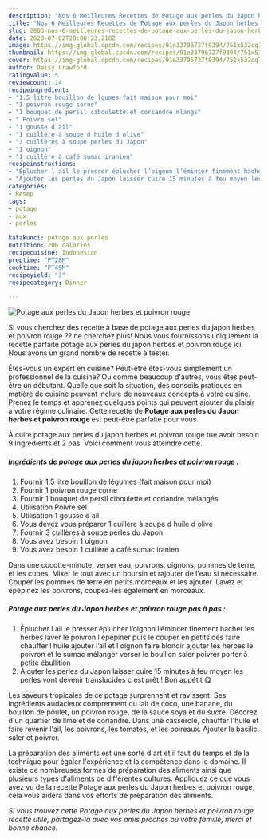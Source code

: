 ```yaml
---
description: "Nos 6 Meilleures Recettes de Potage aux perles du Japon herbes et poivron rouge"
title: "Nos 6 Meilleures Recettes de Potage aux perles du Japon herbes et poivron rouge"
slug: 2803-nos-6-meilleures-recettes-de-potage-aux-perles-du-japon-herbes-et-poivron-rouge
date: 2020-07-02T20:00:23.218Z
image: https://img-global.cpcdn.com/recipes/91e33796727f9394/751x532cq70/potage-aux-perles-du-japon-herbes-et-poivron-rouge-photo-principale-de-la-recette.jpg
thumbnail: https://img-global.cpcdn.com/recipes/91e33796727f9394/751x532cq70/potage-aux-perles-du-japon-herbes-et-poivron-rouge-photo-principale-de-la-recette.jpg
cover: https://img-global.cpcdn.com/recipes/91e33796727f9394/751x532cq70/potage-aux-perles-du-japon-herbes-et-poivron-rouge-photo-principale-de-la-recette.jpg
author: Daisy Crawford
ratingvalue: 5
reviewcount: 14
recipeingredient:
- "1.5 litre bouillon de lgumes fait maison pour moi"
- "1 poivron rouge corne"
- "1 bouquet de persil ciboulette et coriandre mlangs"
- " Poivre sel"
- "1 gousse d ail"
- "1 cuillère à soupe d huile d olive"
- "3 cuillères à soupe perles du Japon"
- "1 oignon"
- "1 cuillère à café sumac iranien"
recipeinstructions:
- "Éplucher l ail le presser éplucher l’oignon l’émincer finement hacher les herbes laver le poivron l épépiner puis le couper en petits dés faire chauffer l huile ajouter l’ail et l oignon faire blondir ajouter les herbes le poivron et le sumac mélanger verser le bouillon saler poivrer porter à petite ébullition"
- "Ajouter les perles du Japon laisser cuire 15 minutes à feu moyen les perles vont devenir translucides c est prêt ! Bon appétit 😋"
categories:
- Resep
tags:
- potage
- aux
- perles

katakunci: potage aux perles 
nutrition: 206 calories
recipecuisine: Indonesian
preptime: "PT28M"
cooktime: "PT49M"
recipeyield: "3"
recipecategory: Dinner

---
```



![Potage aux perles du Japon herbes et poivron rouge](https://img-global.cpcdn.com/recipes/91e33796727f9394/751x532cq70/potage-aux-perles-du-japon-herbes-et-poivron-rouge-photo-principale-de-la-recette.jpg)

Si vous cherchez des recette à base de potage aux perles du japon herbes et poivron rouge ?? ne cherchez plus! Nous vous fournissons uniquement la recette parfaite potage aux perles du japon herbes et poivron rouge ici. Nous avons un grand nombre de recette à tester.

Êtes-vous un expert en cuisine? Peut-être êtes-vous simplement un professionnel de la cuisine? Ou comme beaucoup d'autres, vous êtes peut-être un débutant. Quelle que soit la situation, des conseils pratiques en matière de cuisine peuvent inclure de nouveaux concepts à votre cuisine. Prenez le temps et apprenez quelques points qui peuvent ajouter du plaisir à votre régime culinaire. Cette recette de <strong> Potage aux perles du Japon herbes et poivron rouge </strong> est peut-être parfaite pour vous.

<!--inarticleads1-->

À cuire potage aux perles du japon herbes et poivron rouge tue avoir besoin 9 Ingrédients et 2 pas. Voici comment vous atteindre cette.

##### Ingrédients de potage aux perles du japon herbes et poivron rouge :

1. Fournir 1.5 litre bouillon de légumes (fait maison pour moi)
1. Fournir 1 poivron rouge corne
1. Fournir 1 bouquet de persil ciboulette et coriandre mélangés
1. Utilisation  Poivre sel
1. Utilisation 1 gousse d ail
1. Vous devez vous préparer 1 cuillère à soupe d huile d olive
1. Fournir 3 cuillères à soupe perles du Japon
1. Vous avez besoin 1 oignon
1. Vous avez besoin 1 cuillère à café sumac iranien


Dans une cocotte-minute, verser eau, poivrons, oignons, pommes de terre, et les cubes. Mixer le tout avec un boursin et rajouter de l&#39;eau si nécessaire. Couper les pommes de terre en petits morceaux et les ajouter. Lavez et épépinez les poivrons, coupez-les également en morceaux. 

<!--inarticleads2-->

##### Potage aux perles du Japon herbes et poivron rouge pas à pas :

1. Éplucher l ail le presser éplucher l’oignon l’émincer finement hacher les herbes laver le poivron l épépiner puis le couper en petits dés faire chauffer l huile ajouter l’ail et l oignon faire blondir ajouter les herbes le poivron et le sumac mélanger verser le bouillon saler poivrer porter à petite ébullition
1. Ajouter les perles du Japon laisser cuire 15 minutes à feu moyen les perles vont devenir translucides c est prêt ! Bon appétit 😋


Les saveurs tropicales de ce potage surprennent et ravissent. Ses ingrédients audacieux comprennent du lait de coco, une banane, du bouillon de poulet, un poivron rouge, de la sauce soya et du sucre. Décorez d&#39;un quartier de lime et de coriandre. Dans une casserole, chauffer l&#39;huile et faire revenir l&#39;ail, les poivrons, les tomates, et les poireaux. Ajouter le basilic, saler et poivrer. 

<!--inarticleads1-->

<p>
La préparation des aliments est une sorte d'art et il faut du temps et de la technique pour égaler l'expérience et la compétence dans le domaine. Il existe de nombreuses formes de préparation des aliments ainsi que plusieurs types d'aliments de différentes cultures. Appliquez ce que vous avez vu de la recette Potage aux perles du Japon herbes et poivron rouge, cela vous aidera dans vos efforts de préparation des aliments.
</p>

<p>
<i>Si vous trouvez cette Potage aux perles du Japon herbes et poivron rouge recette utile, partagez-la avec vos amis proches ou votre famille, merci et bonne chance.</i>
</p>
